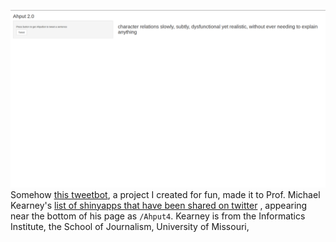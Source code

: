 

![image of tweetbot](https://github.com/qwyeow/JHU_DataScience/blob/master/ShinyApps/Tweetbot/tweetbot_screenshot.png)
Somehow [this tweetbot](https://wyquek71.shinyapps.io/Ahput4/), a project I created for fun, made it to Prof. Michael Kearney's [list of shinyapps that have been shared on twitter](https://github.com/mkearney/shinyapps_links) , appearing near the bottom of his page as `/Ahput4`. Kearney is from the Informatics Institute, the School of Journalism, University of Missouri,




